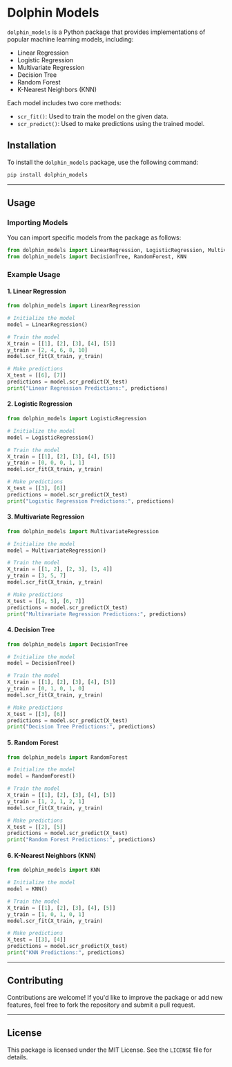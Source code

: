 # Dolphin Models

`dolphin_models` is a Python package that provides implementations of popular machine learning models, including:

- Linear Regression
- Logistic Regression
- Multivariate Regression
- Decision Tree
- Random Forest
- K-Nearest Neighbors (KNN)

Each model includes two core methods:

- `scr_fit()`: Used to train the model on the given data.
- `scr_predict()`: Used to make predictions using the trained model.

## Installation

To install the `dolphin_models` package, use the following command:

```bash
pip install dolphin_models
```

---

## Usage

### Importing Models

You can import specific models from the package as follows:

```python
from dolphin_models import LinearRegression, LogisticRegression, MultivariateRegression
from dolphin_models import DecisionTree, RandomForest, KNN
```

### Example Usage

#### 1. Linear Regression

```python
from dolphin_models import LinearRegression

# Initialize the model
model = LinearRegression()

# Train the model
X_train = [[1], [2], [3], [4], [5]]
y_train = [2, 4, 6, 8, 10]
model.scr_fit(X_train, y_train)

# Make predictions
X_test = [[6], [7]]
predictions = model.scr_predict(X_test)
print("Linear Regression Predictions:", predictions)
```

#### 2. Logistic Regression

```python
from dolphin_models import LogisticRegression

# Initialize the model
model = LogisticRegression()

# Train the model
X_train = [[1], [2], [3], [4], [5]]
y_train = [0, 0, 0, 1, 1]
model.scr_fit(X_train, y_train)

# Make predictions
X_test = [[3], [6]]
predictions = model.scr_predict(X_test)
print("Logistic Regression Predictions:", predictions)
```

#### 3. Multivariate Regression

```python
from dolphin_models import MultivariateRegression

# Initialize the model
model = MultivariateRegression()

# Train the model
X_train = [[1, 2], [2, 3], [3, 4]]
y_train = [3, 5, 7]
model.scr_fit(X_train, y_train)

# Make predictions
X_test = [[4, 5], [6, 7]]
predictions = model.scr_predict(X_test)
print("Multivariate Regression Predictions:", predictions)
```

#### 4. Decision Tree

```python
from dolphin_models import DecisionTree

# Initialize the model
model = DecisionTree()

# Train the model
X_train = [[1], [2], [3], [4], [5]]
y_train = [0, 1, 0, 1, 0]
model.scr_fit(X_train, y_train)

# Make predictions
X_test = [[3], [6]]
predictions = model.scr_predict(X_test)
print("Decision Tree Predictions:", predictions)
```

#### 5. Random Forest

```python
from dolphin_models import RandomForest

# Initialize the model
model = RandomForest()

# Train the model
X_train = [[1], [2], [3], [4], [5]]
y_train = [1, 2, 1, 2, 1]
model.scr_fit(X_train, y_train)

# Make predictions
X_test = [[2], [5]]
predictions = model.scr_predict(X_test)
print("Random Forest Predictions:", predictions)
```

#### 6. K-Nearest Neighbors (KNN)

```python
from dolphin_models import KNN

# Initialize the model
model = KNN()

# Train the model
X_train = [[1], [2], [3], [4], [5]]
y_train = [1, 0, 1, 0, 1]
model.scr_fit(X_train, y_train)

# Make predictions
X_test = [[3], [4]]
predictions = model.scr_predict(X_test)
print("KNN Predictions:", predictions)
```

---

## Contributing

Contributions are welcome! If you'd like to improve the package or add new features, feel free to fork the repository and submit a pull request.

---

## License

This package is licensed under the MIT License. See the `LICENSE` file for details.

